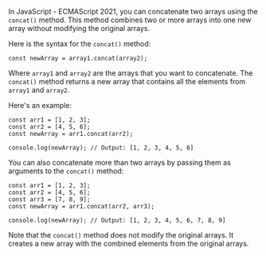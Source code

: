 In JavaScript - ECMAScript 2021, you can concatenate two arrays using the `concat()` method. This method combines two or more arrays into one new array without modifying the original arrays. 

Here is the syntax for the `concat()` method:

```
const newArray = array1.concat(array2);
```

Where `array1` and `array2` are the arrays that you want to concatenate. The `concat()` method returns a new array that contains all the elements from `array1` and `array2`.

Here's an example:

```
const arr1 = [1, 2, 3];
const arr2 = [4, 5, 6];
const newArray = arr1.concat(arr2);

console.log(newArray); // Output: [1, 2, 3, 4, 5, 6]
```

You can also concatenate more than two arrays by passing them as arguments to the `concat()` method:

```
const arr1 = [1, 2, 3];
const arr2 = [4, 5, 6];
const arr3 = [7, 8, 9];
const newArray = arr1.concat(arr2, arr3);

console.log(newArray); // Output: [1, 2, 3, 4, 5, 6, 7, 8, 9]
``` 

Note that the `concat()` method does not modify the original arrays. It creates a new array with the combined elements from the original arrays.
